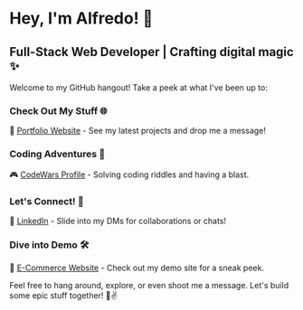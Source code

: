 # Hey, I'm Alfredo! 👋

## Full-Stack Web Developer | Crafting digital magic ✨

Welcome to my GitHub hangout! Take a peek at what I've been up to:

### Check Out My Stuff 🌐
🚀 [Portfolio Website](https://portfolio-website-v2-7909b.firebaseapp.com/) - See my latest projects and drop me a message!

### Coding Adventures 🧠
🎮 [CodeWars Profile](https://www.codewars.com/users/Alfredo3232) - Solving coding riddles and having a blast.

### Let's Connect! 🤝
🔗 [LinkedIn](https://www.linkedin.com/in/alfredor1/) - Slide into my DMs for collaborations or chats!

### Dive into Demo 🛠️
💼 [E-Commerce Website](https://e-commerce-7sly.onrender.com) - Check out my demo site for a sneak peek.

Feel free to hang around, explore, or even shoot me a message. Let's build some epic stuff together! 🚀✌️
